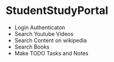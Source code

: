 # StudentStudyPortal
* Login Authenticaton
* Search Youtube Videos
* Search Content on wikipedia
* Search Books
* Make TODO Tasks and Notes
